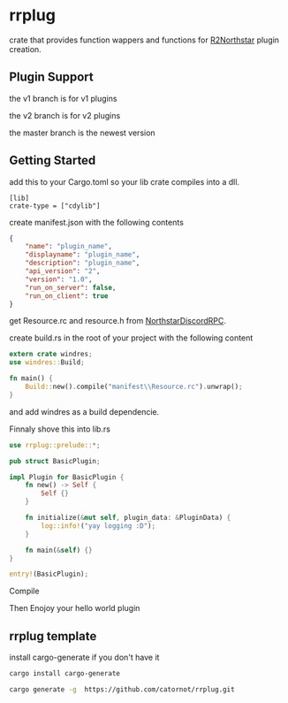 # rrplug
crate that provides function wappers and functions for [R2Northstar](https://github.com/R2Northstar/NorthstarLauncher) plugin creation.

## Plugin Support
the v1 branch is for v1 plugins

the v2 branch is for v2 plugins

the master branch is the newest version

## Getting Started
add this to your Cargo.toml so your lib crate compiles into a dll.
```t
[lib]
crate-type = ["cdylib"]
```

create manifest.json with the following contents
```json
{
    "name": "plugin_name",
    "displayname": "plugin_name",
    "description": "plugin_name",
    "api_version": "2",
    "version": "1.0",
    "run_on_server": false,
    "run_on_client": true
}
```

get Resource.rc and resource.h from [ NorthstarDiscordRPC](https://github.com/R2Northstar/NorthstarDiscordRPC/tree/main/DiscordRPC).

create build.rs in the root of your project with the following content
```rust
extern crate windres;
use windres::Build;

fn main() {
    Build::new().compile("manifest\\Resource.rc").unwrap();
}
```
and add windres as a build dependencie.

Finnaly shove this into lib.rs
```rust
use rrplug::prelude::*;

pub struct BasicPlugin;

impl Plugin for BasicPlugin {
    fn new() -> Self {
        Self {}
    }

    fn initialize(&mut self, plugin_data: &PluginData) {
        log::info!("yay logging :D");
    }

    fn main(&self) {}
}

entry!(BasicPlugin);
```

Compile

Then Enojoy your hello world plugin

## rrplug template

install cargo-generate if you don't have it
```bash
cargo install cargo-generate
```

```bash
cargo generate -g  https://github.com/catornot/rrplug.git
```
